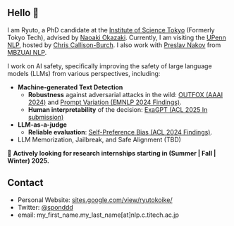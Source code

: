 ## Hello 👋
I am Ryuto, a PhD candidate at the [Institute of Science Tokyo](https://www.isct.ac.jp/en) (Formerly Tokyo Tech), advised by [Naoaki Okazaki](https://www.chokkan.org/index.en.html). Currently, I am visiting the [UPenn NLP](https://nlp.cis.upenn.edu/), hosted by [Chris Callison-Burch](https://www.cis.upenn.edu/~ccb/). I also work with [Preslav Nakov](https://mbzuai.ac.ae/study/faculty/preslav-nakov/) from [MBZUAI NLP](https://mbzuai.ac.ae/research-department/natural-language-processing-department/).

I work on AI safety, specifically improving the safety of large language models (LLMs) from various perspectives, including:
- **Machine-generated Text Detection**
  - **Robustness** against adversarial attacks in the wild: [OUTFOX (AAAI 2024)](https://arxiv.org/pdf/2307.11729) and [Prompt Variation (EMNLP 2024 Findings)](https://arxiv.org/pdf/2311.08369).
  - **Human interpretability** of the decision: [ExaGPT (ACL 2025 In submission)](https://www.arxiv.org/pdf/2502.11336)
- **LLM-as-a-judge**
  - **Reliable evaluation**: [Self-Preference Bias (ACL 2024 Findings)](https://arxiv.org/pdf/2402.15987).
- LLM Memorization, Jailbreak, and Safe Alignment (TBD)

📢 **Actively looking for research internships starting in (Summer | Fall | Winter) 2025.**

## Contact
- Personal Website: [sites.google.com/view/ryutokoike/](https://sites.google.com/view/ryutokoike/)
- Twitter: [@sponddd](https://x.com/sponddd)
- email: my_first_name.my_last_name[at]nlp.c.titech.ac.jp
